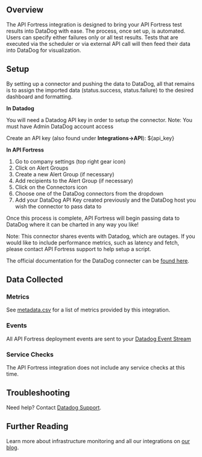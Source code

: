 ## Overview

The API Fortress integration is designed to bring your API Fortress test results into DataDog with ease. The process, once set up, is automated. Users can specify either failures only or all test results. Tests that are executed via the scheduler or via external API call will then feed their data into DataDog for visualization.

## Setup

By setting up a connector and pushing the data to DataDog, all that remains is to assign the imported data (status.success, status.failure) to the desired dashboard and formatting.

**In Datadog**

You will need a Datadog API key in order to setup the connector.
Note: You must have Admin DataDog account access

Create an API key (also found under **Integrations->API**): <span class="hidden-api-key">${api_key}</span>

**In API Fortress**
1. Go to company settings (top right gear icon)
2. Click on Alert Groups
3. Create a new Alert Group (if necessary)
4. Add recipients to the Alert Group (if necessary)
5. Click on the Connectors icon
6. Choose one of the DataDog connectors from the dropdown
7. Add your DataDog API Key created previously and the DataDog host you wish the connector to pass data to

Once this process is complete, API Fortress will begin passing data to DataDog where it can be charted in any way you like!

Note: This connector shares events with Datadog, which are outages. If you would like to include performance metrics, such as latency and fetch, please contact API Fortress support to help setup a script.

The official documentation for the DataDog connecter can be [found here][1].

## Data Collected
### Metrics
See [metadata.csv][2] for a list of metrics provided by this integration.

### Events

All API Fortress deployment events are sent to your [Datadog Event Stream][3]

### Service Checks

The API Fortress integration does not include any service checks at this time.

## Troubleshooting
Need help? Contact [Datadog Support][4].

## Further Reading

Learn more about infrastructure monitoring and all our integrations on [our blog][5].

[1]: http://apifortress.com/doc/setup-connectors-datadog/
[2]: https://github.com/DataDog/integrations-extras/blob/master/apifortress/metadata.csv
[3]: https://docs.datadoghq.com/graphing/event_stream/
[4]: http://docs.datadoghq.com/help/
[5]: https://www.datadoghq.com/blog/

